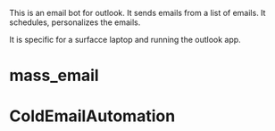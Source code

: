 This is an  email bot for outlook.
It sends emails from a list of emails.
It schedules, personalizes the emails. 

It is specific for a surfacce laptop and running the outlook app.
# mass_email
# ColdEmailAutomation
